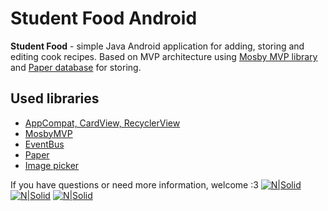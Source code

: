 
# Student Food Android

**Student Food** - simple Java Android application for adding, storing and editing cook recipes. Based on MVP architecture using [Mosby MVP library](http://hannesdorfmann.com/mosby/) and [Paper database](https://github.com/pilgr/Paper) for storing. 

## Used libraries
-   [AppCompat, CardView, RecyclerView](http://developer.android.com/intl/tools/support-library/index.html)
-   [MosbyMVP](http://hannesdorfmann.com/mosby/)
-   [EventBus](https://github.com/greenrobot/EventBus)
-   [Paper](https://github.com/pilgr/Paper)
-   [Image picker](https://github.com/esafirm/android-image-picker)

If you have questions or need more information, welcome :3
[![N|Solid](https://image.flaticon.com/icons/png/32/124/124019.png)](https://t.me/wiski_w) [![N|Solid](https://image0.flaticon.com/icons/png/32/124/124010.png)](https://www.fb.com/wisklwiskl) [![N|Solid](https://image0.flaticon.com/icons/png/32/124/124029.png)](https://vk.com/wiski_w) 
